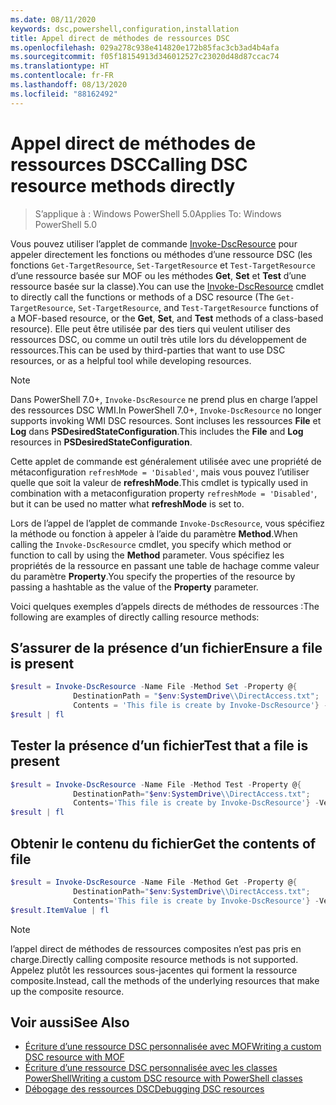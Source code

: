 ```yaml
---
ms.date: 08/11/2020
keywords: dsc,powershell,configuration,installation
title: Appel direct de méthodes de ressources DSC
ms.openlocfilehash: 029a278c938e414820e172b85fac3cb3ad4b4afa
ms.sourcegitcommit: f05f18154913d346012527c23020d48d87ccac74
ms.translationtype: HT
ms.contentlocale: fr-FR
ms.lasthandoff: 08/13/2020
ms.locfileid: "88162492"
---
```

# <a name="calling-dsc-resource-methods-directly"></a><span data-ttu-id="d9ce2-103">Appel direct de méthodes de ressources DSC</span><span class="sxs-lookup"><span data-stu-id="d9ce2-103">Calling DSC resource methods directly</span></span>

><span data-ttu-id="d9ce2-104">S’applique à : Windows PowerShell 5.0</span><span class="sxs-lookup"><span data-stu-id="d9ce2-104">Applies To: Windows PowerShell 5.0</span></span>

<span data-ttu-id="d9ce2-105">Vous pouvez utiliser l’applet de commande [Invoke-DscResource](/powershell/module/PSDesiredStateConfiguration/Invoke-DscResource) pour appeler directement les fonctions ou méthodes d’une ressource DSC (les fonctions `Get-TargetResource`, `Set-TargetResource` et `Test-TargetResource` d’une ressource basée sur MOF ou les méthodes **Get**, **Set** et **Test** d’une ressource basée sur la classe).</span><span class="sxs-lookup"><span data-stu-id="d9ce2-105">You can use the [Invoke-DscResource](/powershell/module/PSDesiredStateConfiguration/Invoke-DscResource) cmdlet to directly call the functions or methods of a DSC resource (The `Get-TargetResource`, `Set-TargetResource`, and `Test-TargetResource` functions of a MOF-based resource, or the **Get**, **Set**, and **Test** methods of a class-based resource).</span></span> <span data-ttu-id="d9ce2-106">Elle peut être utilisée par des tiers qui veulent utiliser des ressources DSC, ou comme un outil très utile lors du développement de ressources.</span><span class="sxs-lookup"><span data-stu-id="d9ce2-106">This can be used by third-parties that want to use DSC resources, or as a helpful tool while developing resources.</span></span>

> [!NOTE]
> <span data-ttu-id="d9ce2-107">Dans PowerShell 7.0+, `Invoke-DscResource` ne prend plus en charge l’appel des ressources DSC WMI.</span><span class="sxs-lookup"><span data-stu-id="d9ce2-107">In PowerShell 7.0+, `Invoke-DscResource` no longer supports invoking WMI DSC resources.</span></span> <span data-ttu-id="d9ce2-108">Sont incluses les ressources **File** et **Log** dans **PSDesiredStateConfiguration**.</span><span class="sxs-lookup"><span data-stu-id="d9ce2-108">This includes the **File** and **Log** resources in **PSDesiredStateConfiguration**.</span></span>

<span data-ttu-id="d9ce2-109">Cette applet de commande est généralement utilisée avec une propriété de métaconfiguration `refreshMode = 'Disabled'`, mais vous pouvez l’utiliser quelle que soit la valeur de **refreshMode**.</span><span class="sxs-lookup"><span data-stu-id="d9ce2-109">This cmdlet is typically used in combination with a metaconfiguration property `refreshMode = 'Disabled'`, but it can be used no matter what **refreshMode** is set to.</span></span>

<span data-ttu-id="d9ce2-110">Lors de l’appel de l’applet de commande `Invoke-DscResource`, vous spécifiez la méthode ou fonction à appeler à l’aide du paramètre **Method**.</span><span class="sxs-lookup"><span data-stu-id="d9ce2-110">When calling the `Invoke-DscResource` cmdlet, you specify which method or function to call by using the **Method** parameter.</span></span> <span data-ttu-id="d9ce2-111">Vous spécifiez les propriétés de la ressource en passant une table de hachage comme valeur du paramètre **Property**.</span><span class="sxs-lookup"><span data-stu-id="d9ce2-111">You specify the properties of the resource by passing a hashtable as the value of the **Property** parameter.</span></span>

<span data-ttu-id="d9ce2-112">Voici quelques exemples d’appels directs de méthodes de ressources :</span><span class="sxs-lookup"><span data-stu-id="d9ce2-112">The following are examples of directly calling resource methods:</span></span>

## <a name="ensure-a-file-is-present"></a><span data-ttu-id="d9ce2-113">S’assurer de la présence d’un fichier</span><span class="sxs-lookup"><span data-stu-id="d9ce2-113">Ensure a file is present</span></span>

```powershell
$result = Invoke-DscResource -Name File -Method Set -Property @{
              DestinationPath = "$env:SystemDrive\\DirectAccess.txt";
              Contents = 'This file is create by Invoke-DscResource'} -Verbose
$result | fl
```

## <a name="test-that-a-file-is-present"></a><span data-ttu-id="d9ce2-114">Tester la présence d’un fichier</span><span class="sxs-lookup"><span data-stu-id="d9ce2-114">Test that a file is present</span></span>

```powershell
$result = Invoke-DscResource -Name File -Method Test -Property @{
              DestinationPath="$env:SystemDrive\\DirectAccess.txt";
              Contents='This file is create by Invoke-DscResource'} -Verbose
$result | fl
```

## <a name="get-the-contents-of-file"></a><span data-ttu-id="d9ce2-115">Obtenir le contenu du fichier</span><span class="sxs-lookup"><span data-stu-id="d9ce2-115">Get the contents of file</span></span>

```powershell
$result = Invoke-DscResource -Name File -Method Get -Property @{
              DestinationPath="$env:SystemDrive\\DirectAccess.txt";
              Contents='This file is create by Invoke-DscResource'} -Verbose
$result.ItemValue | fl
```

>[!NOTE]
> <span data-ttu-id="d9ce2-116">l’appel direct de méthodes de ressources composites n’est pas pris en charge.</span><span class="sxs-lookup"><span data-stu-id="d9ce2-116">Directly calling composite resource methods is not supported.</span></span> <span data-ttu-id="d9ce2-117">Appelez plutôt les ressources sous-jacentes qui forment la ressource composite.</span><span class="sxs-lookup"><span data-stu-id="d9ce2-117">Instead, call the methods of the underlying resources that make up the composite resource.</span></span>

## <a name="see-also"></a><span data-ttu-id="d9ce2-118">Voir aussi</span><span class="sxs-lookup"><span data-stu-id="d9ce2-118">See Also</span></span>

- [<span data-ttu-id="d9ce2-119">Écriture d’une ressource DSC personnalisée avec MOF</span><span class="sxs-lookup"><span data-stu-id="d9ce2-119">Writing a custom DSC resource with MOF</span></span>](../resources/authoringResourceMOF.md)
- [<span data-ttu-id="d9ce2-120">Écriture d’une ressource DSC personnalisée avec les classes PowerShell</span><span class="sxs-lookup"><span data-stu-id="d9ce2-120">Writing a custom DSC resource with PowerShell classes</span></span>](../resources/authoringResourceClass.md)
- [<span data-ttu-id="d9ce2-121">Débogage des ressources DSC</span><span class="sxs-lookup"><span data-stu-id="d9ce2-121">Debugging DSC resources</span></span>](../troubleshooting/debugResource.md)
